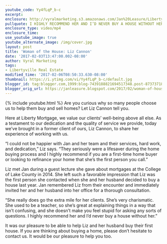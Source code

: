 ```yaml
---
youtube_code: Yy4fLqP_b-c
excerpt:
enclosure: http://vyralmarketing.s3.amazonaws.com/Jan%20Leasure/Libertyville%20Mortgage-%20Feb%201.mp4
pullquote: I HIGHLY RECOMMEND HER AND I’D NEVER BUY A HOUSE WITHOUT HER.
enclosure_type: video/mp4
enclosure_time:
use_youtube_image: true
youtube_alternate_image: /img/cover.jpg
layout: post
title: 'Woman of the House: Liz Cannon'
date: '2017-02-03T13:47:00.002-08:00'
author: Vyral Marketing
tags:
- Libertyville Real Estate
modified_time: '2017-02-06T08:50:33.630-08:00'
thumbnail: https://i.ytimg.com/vi/Yy4fLqP_b-c/default.jpg
blogger_id: tag:blogger.com,1999:blog-7439188821694517348.post-8737371840178866967
blogger_orig_url: https://janleasure.blogspot.com/2017/02/woman-of-house-liz-cannon.html
---
```

{% include youtube.html %}
Are you curious why so many people choose us to help them buy and sell homes? Let Liz Cannon tell you.

Here at Liberty Mortgage, we value our clients’ well-being above all else. As a testament to our dedication and the quality of service we provide, today we’ve brought in a former client of ours, Liz Cannon, to share her experience of working with us.

“I could not be happier with Jan and her team and their services, hard work, and dedication,” Liz says. “They seriously were a lifesaver during the home buying process and I highly recommend if you are a first-time home buyer or looking to refinance your home that she’s the first person you call.”



Liz met Jan during a guest lecture she gave about mortgages at the College of Lake County in 2014. She left such a favorable impression that Liz was the first person she contacted when she and her husband decided to buy a house last year. Jan remembered Liz from their encounter and immediately invited her and her husband into her office for a thorough consultation.

“She really does go the extra mile for her clients. She’s very charismatic. She used to be a teacher, so she’s great at explaining things in a way that isn’t confusing, and she doesn’t make you feel stupid for asking any sorts of questions. I highly recommend her and I’d never buy a house without her.”

It was our pleasure to be able to help Liz and her husband buy their first house. If you are thinking about buying a home, please don’t hesitate to contact us. It would be our pleasure to help you too.
